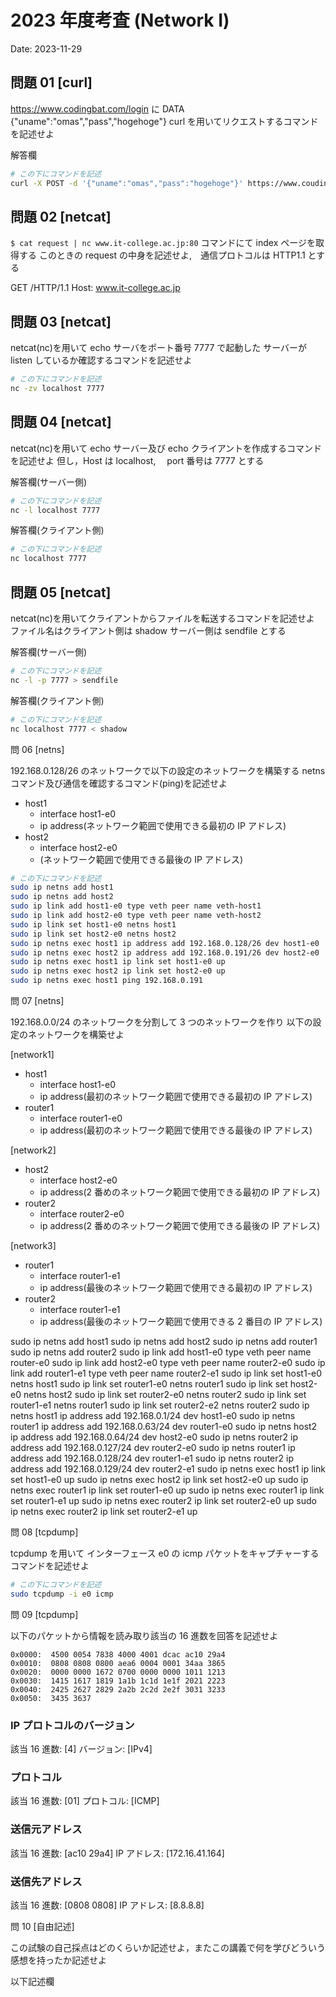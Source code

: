 # 2023 年度考査 (Network I)

Date: 2023-11-29

## 問題 01 [curl]

https://www.codingbat.com/login に DATA {"uname":"omas","pass","hogehoge"} curl を用いてリクエストするコマンドを記述せよ

解答欄

```bash
# この下にコマンドを記述
curl -X POST -d '{"uname":"omas","pass":"hogehoge"}' https://www.coudingbat.com/login

```

## 問題 02 [netcat]

`$ cat request | nc www.it-college.ac.jp:80` コマンドにて index ページを取得する
このときの request の中身を記述せよ,　通信プロトコルは HTTP1.1 とする

GET /HTTP/1.1
Host: www.it-college.ac.jp

## 問題 03 [netcat]

netcat(nc)を用いて echo サーバをポート番号 7777 で起動した
サーバーが listen しているか確認するコマンドを記述せよ

```bash
# この下にコマンドを記述
nc -zv localhost 7777

```

## 問題 04 [netcat]

netcat(nc)を用いて echo サーバー及び echo クライアントを作成するコマンドを記述せよ
但し，Host は localhost,　 port 番号は 7777 とする

解答欄(サーバー側)

```bash
# この下にコマンドを記述
nc -l localhost 7777
```

解答欄(クライアント側)

```bash
# この下にコマンドを記述
nc localhost 7777
```

## 問題 05 [netcat]

netcat(nc)を用いてクライアントからファイルを転送するコマンドを記述せよ
ファイル名はクライアント側は shadow サーバー側は sendfile とする

解答欄(サーバー側)

```bash
# この下にコマンドを記述
nc -l -p 7777 > sendfile 

```

解答欄(クライアント側)

```bash
# この下にコマンドを記述
nc localhost 7777 < shadow

```

問 06 [netns]

192.168.0.128/26 のネットワークで以下の設定のネットワークを構築する netns コマンド及び通信を確認するコマンド(ping)を記述せよ

- host1
  - interface host1-e0
  - ip address(ネットワーク範囲で使用できる最初の IP アドレス)
- host2
  - interface host2-e0
  - (ネットワーク範囲で使用できる最後の IP アドレス)

```bash
# この下にコマンドを記述
sudo ip netns add host1
sudo ip netns add host2
sudo ip link add host1-e0 type veth peer name veth-host1
sudo ip link add host2-e0 type veth peer name veth-host2
sudo ip link set host1-e0 netns host1
sudo ip link set host2-e0 netns host2
sudo ip netns exec host1 ip address add 192.168.0.128/26 dev host1-e0
sudo ip netns exec host2 ip address add 192.168.0.191/26 dev host2-e0
sudo ip netns exec host1 ip link set host1-e0 up
sudo ip netns exec host2 ip link set host2-e0 up
sudo ip netns exec host1 ping 192.168.0.191

```

問 07 [netns]

192.168.0.0/24 のネットワークを分割して 3 つのネットワークを作り
以下の設定のネットワークを構築せよ

[network1]

- host1
  - interface host1-e0
  - ip address(最初のネットワーク範囲で使用できる最初の IP アドレス)
- router1
  - interface router1-e0
  - ip address(最初のネットワーク範囲で使用できる最後の IP アドレス)

[network2]

- host2
  - interface host2-e0
  - ip address(2 番めのネットワーク範囲で使用できる最初の IP アドレス)
- router2
  - interface router2-e0
  - ip address(2 番めのネットワーク範囲で使用できる最後の IP アドレス)

[network3]

- router1
  - interface router1-e1
  - ip address(最後のネットワーク範囲で使用できる最初の IP アドレス)
- router2
  - interface router1-e1
  - ip address(最後のネットワーク範囲で使用できる 2 番目の IP アドレス)

sudo ip netns add host1
sudo ip netns add host2 
sudo ip netns add router1
sudo ip netns add router2
sudo ip link add host1-e0 type veth peer name router-e0
sudo ip link add host2-e0 type veth peer name router2-e0
sudo ip link add router1-e1 type veth peer name router2-e1
sudo ip link set host1-e0 netns host1
sudo ip link set router1-e0 netns router1
sudo ip link set host2-e0 netns host2
sudo ip link set router2-e0 netns router2
sudo ip link set router1-e1 netns router1
sudo ip link set router2-e2 netns router2
sudo ip netns host1 ip address add 192.168.0.1/24 dev host1-e0
sudo ip netns router1 ip address add 192.168.0.63/24 dev router1-e0
sudo ip netns host2 ip address add 192.168.0.64/24 dev host2-e0
sudo ip netns router2 ip address add 192.168.0.127/24 dev router2-e0
sudo ip netns router1 ip address add 192.168.0.128/24 dev router1-e1
sudo ip netns router2 ip address add 192.168.0.129/24 dev router2-e1
sudo ip netns exec host1 ip link set host1-e0 up
sudo ip netns exec host2 ip link set host2-e0 up
sudo ip netns exec router1 ip link set router1-e0 up
sudo ip netns exec router1 ip link set router1-e1 up
sudo ip netns exec router2 ip link set router2-e0 up
sudo ip netns exec router2 ip link set router2-e1 up

問 08 [tcpdump]

tcpdump を用いて インターフェース e0 の icmp パケットをキャプチャーするコマンドを記述せよ

```bash
# この下にコマンドを記述
sudo tcpdump -i e0 icmp

```

問 09 [tcpdump]

以下のパケットから情報を読み取り該当の 16 進数を回答を記述せよ

```log
0x0000:  4500 0054 7838 4000 4001 dcac ac10 29a4
0x0010:  0808 0808 0800 aea6 0004 0001 34aa 3865
0x0020:  0000 0000 1672 0700 0000 0000 1011 1213
0x0030:  1415 1617 1819 1a1b 1c1d 1e1f 2021 2223
0x0040:  2425 2627 2829 2a2b 2c2d 2e2f 3031 3233
0x0050:  3435 3637
```

### IP プロトコルのバージョン

該当 16 進数: [4]
バージョン: [IPv4]

### プロトコル

該当 16 進数: [01]
プロトコル: [ICMP]

### 送信元アドレス

該当 16 進数: [ac10 29a4]
IP アドレス: [172.16.41.164]

### 送信先アドレス

該当 16 進数: [0808 0808] 
IP アドレス: [8.8.8.8]

問 10 [自由記述]

この試験の自己採点はどのくらいか記述せよ，またこの講義で何を学びどういう感想を持ったか記述せよ

以下記述欄

